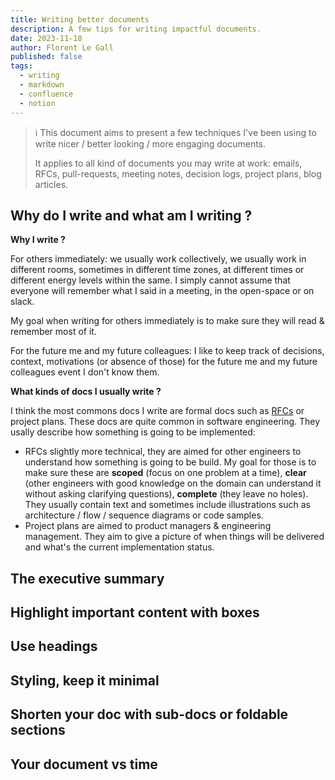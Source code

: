 ```yaml
---
title: Writing better documents
description: A few tips for writing impactful documents.
date: 2023-11-18
author: Florent Le Gall
published: false
tags:
  - writing
  - markdown
  - confluence
  - notion
---
```


> ℹ️ This document aims to present a few techniques I've been using to write nicer / better looking / more engaging documents.
>
> It applies to all kind of documents you may write at work: emails, RFCs, pull-requests, meeting notes, decision logs, project plans, blog articles.

## Why do I write and what am I writing ?

**Why I write ?**

For others immediately: we usually work collectively, we usually work in different rooms, sometimes in different time zones, at different times or different energy levels within the same. I simply cannot assume that everyone will remember what I said in a meeting, in the open-space or on slack.

My goal when writing for others immediately is to make sure they will read & remember most of it.

For the future me and my future colleagues: I like to keep track of decisions, context, motivations (or absence of those) for the future me and my future colleagues event I don't know them.

**What kinds of docs I usually write ?**

I think the most commons docs I write are formal docs such as [RFCs](https://en.wikipedia.org/wiki/Request_for_Comments) or project plans. These docs are quite common in software engineering. 
They usally describe how something is going to be implemented: 
- RFCs slightly more technical, they are aimed for other engineers to understand how something is going to be build. My goal for those is to make sure these are **scoped** (focus on one problem at a time), **clear** (other engineers with good knowledge on the domain can understand it without asking clarifying questions), **complete** (they leave no holes). They usually contain text and sometimes include illustrations such as architecture / flow / sequence diagrams or code samples.
- Project plans are aimed to product managers & engineering management. They aim to give a picture of when things will be delivered and what's the current implementation status.

## The executive summary

## Highlight important content with boxes

## Use headings

## Styling, keep it minimal

## Shorten your doc with sub-docs or foldable sections

## Your document vs time
